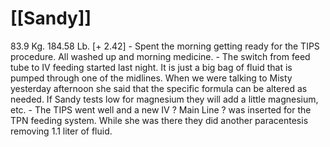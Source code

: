 # [[Sandy]]
83.9 Kg. 184.58 Lb. [+ 2.42]
	- Spent the morning getting ready for the TIPS procedure.  All washed up and morning medicine.
	- The switch from feed tube to IV feeding started last night.  It is just a big bag of fluid that is pumped through one of the midlines.  When we were talking to Misty yesterday afternoon she said that the specific formula can be altered as needed.  If Sandy tests low for magnesium they will add a little magnesium, etc.
	- The TIPS went well and a new IV ? Main Line ? was inserted for the TPN feeding system.  While she was there they did another paracentesis removing 1.1 liter of fluid.